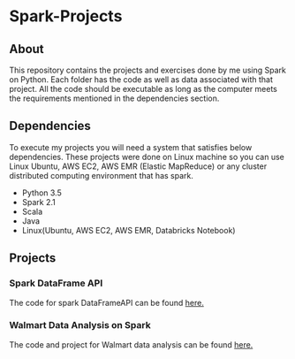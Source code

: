 # Spark-Projects

## About
This repository contains the projects and exercises done by me using Spark on Python. Each folder has the code as well as data associated with that project. All the code should be executable as long as the computer meets the requirements mentioned in the dependencies section.

## Dependencies
To execute my projects you will need a system that satisfies below dependencies. These projects were done on Linux machine so you can use Linux Ubuntu, AWS EC2, AWS EMR (Elastic MapReduce) or any cluster distributed computing environment that has spark.
- Python 3.5
- Spark 2.1
- Scala
- Java
- Linux(Ubuntu, AWS EC2, AWS EMR, Databricks Notebook)

## Projects
### Spark DataFrame API
The code for spark DataFrameAPI can be found [here.](https://github.com/jubins/Spark-Projects/blob/master/Spark_DataFrame_API_Project/Spark_DataFrames_API.ipynb)

### Walmart Data Analysis on Spark
The code and project for Walmart data analysis can be found [here.](https://github.com/jubins/Spark-Projects/blob/master/Spark_Walmart_Data_Analysis_Project/Spark%20Walmart%20Data%20Analysis%20Project.ipynb)

